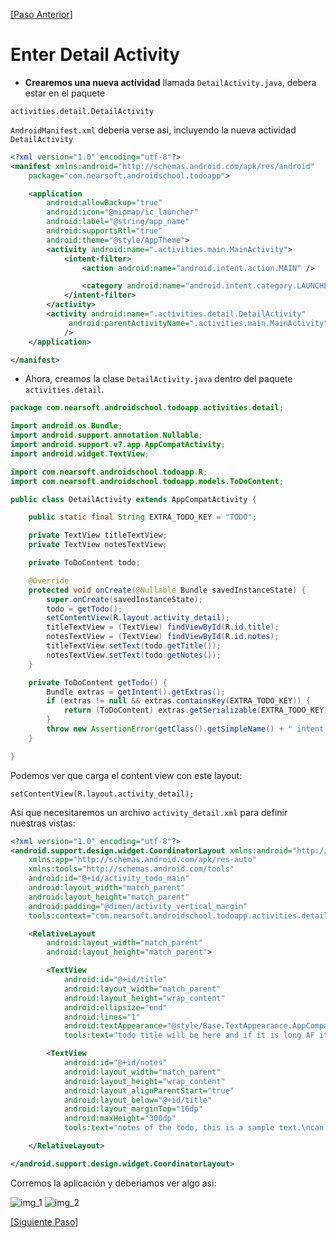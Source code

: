 [img_1]:http://i.imgur.com/AT1bxwj.png
[img_2]:http://i.imgur.com/ZyokwNf.png

[\[Paso Anterior\]](03_adapter.md)

# Enter Detail Activity

- **Crearemos una nueva actividad** llamada `DetailActivity.java`, debera estar en el paquete

`activities.detail.DetailActivity`

`AndroidManifest.xml` deberia verse asi, incluyendo la nueva actividad `DetailActivity`

```xml
<?xml version="1.0" encoding="utf-8"?>
<manifest xmlns:android="http://schemas.android.com/apk/res/android"
    package="com.nearsoft.androidschool.todoapp">

    <application
        android:allowBackup="true"
        android:icon="@mipmap/ic_launcher"
        android:label="@string/app_name"
        android:supportsRtl="true"
        android:theme="@style/AppTheme">
        <activity android:name=".activities.main.MainActivity">
            <intent-filter>
                <action android:name="android.intent.action.MAIN" />

                <category android:name="android.intent.category.LAUNCHER" />
            </intent-filter>
        </activity>
        <activity android:name=".activities.detail.DetailActivity"
             android:parentActivityName=".activities.main.MainActivity"
            />
    </application>

</manifest>
```

- Ahora, creamos la clase `DetailActivity.java` dentro del paquete `activities.detail`.

```java
package com.nearsoft.androidschool.todoapp.activities.detail;

import android.os.Bundle;
import android.support.annotation.Nullable;
import android.support.v7.app.AppCompatActivity;
import android.widget.TextView;

import com.nearsoft.androidschool.todoapp.R;
import com.nearsoft.androidschool.todoapp.models.ToDoContent;

public class DetailActivity extends AppCompatActivity {

    public static final String EXTRA_TODO_KEY = "TODO";

    private TextView titleTextView;
    private TextView notesTextView;

    private ToDoContent todo;

    @Override
    protected void onCreate(@Nullable Bundle savedInstanceState) {
        super.onCreate(savedInstanceState);
        todo = getTodo();
        setContentView(R.layout.activity_detail);
        titleTextView = (TextView) findViewById(R.id.title);
        notesTextView = (TextView) findViewById(R.id.notes);
        titleTextView.setText(todo.getTitle());
        notesTextView.setText(todo.getNotes());
    }

    private ToDoContent getTodo() {
        Bundle extras = getIntent().getExtras();
        if (extras != null && extras.containsKey(EXTRA_TODO_KEY)) {
            return (ToDoContent) extras.getSerializable(EXTRA_TODO_KEY);
        }
        throw new AssertionError(getClass().getSimpleName() + " intent extras should contain an item");
    }

}
```

Podemos ver que carga el content view con este layout:

`setContentView(R.layout.activity_detail);`

Así que necesitaremos un archivo `activity_detail.xml` para definir nuestras vistas:

```xml
<?xml version="1.0" encoding="utf-8"?>
<android.support.design.widget.CoordinatorLayout xmlns:android="http://schemas.android.com/apk/res/android"
    xmlns:app="http://schemas.android.com/apk/res-auto"
    xmlns:tools="http://schemas.android.com/tools"
    android:id="@+id/activity_todo_main"
    android:layout_width="match_parent"
    android:layout_height="match_parent"
    android:padding="@dimen/activity_vertical_margin"
    tools:context="com.nearsoft.androidschool.todoapp.activities.detail.DetailActivity">

    <RelativeLayout
        android:layout_width="match_parent"
        android:layout_height="match_parent">

        <TextView
            android:id="@+id/title"
            android:layout_width="match_parent"
            android:layout_height="wrap_content"
            android:ellipsize="end"
            android:lines="1"
            android:textAppearance="@style/Base.TextAppearance.AppCompat.Title"
            tools:text="todo title will be here and if it is long AF it will be hidden" />

        <TextView
            android:id="@+id/notes"
            android:layout_width="match_parent"
            android:layout_height="wrap_content"
            android:layout_alignParentStart="true"
            android:layout_below="@+id/title"
            android:layout_marginTop="16dp"
            android:maxHeight="300dp"
            tools:text="notes of the todo, this is a sample text.\ncan contain end of lines\nsomething here" />

    </RelativeLayout>

</android.support.design.widget.CoordinatorLayout>
```

Corremos la aplicación y deberiamos ver algo asi:

![img_1]
![img_2]

[\[Siguiente Paso\]](05_list_item.md)
